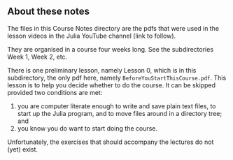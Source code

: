 ## About these notes

The files in this Course Notes directory are the pdfs that were used in the lesson videos in the Julia YouTube channel (link to follow).

They are organised in a course four weeks long. See the subdirectories Week 1, Week 2, etc.

There is one preliminary lesson, namely Lesson 0, which is in this subdirectory, the only pdf here, namely `BeforeYouStartThisCourse.pdf`. This lesson is to help you decide whether to do the course. It can be skipped provided two conditions are met:
1. you are computer literate enough to write and save plain text files, to start up the Julia program, and to move files around in a directory tree; and
2. you know you do want to start doing the course.

Unfortunately, the exercises that should accompany the lectures do not (yet) exist. 
